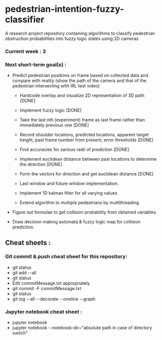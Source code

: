 # pedestrian-intention-fuzzy-classifier
A research project repository containing algorithms to classify pedestrian obstruction probabilities into fuzzy logic states using 2D cameras 

### Current week : 3

### Next short-term goal(s) :

- Predict pedestrian positions on frame based on collected data and compare with reality (show the path of the camera and that of the pedestrian intersecting with IRL test video)
    - Hardcode overlay and visualize 2D representation of 3D path [DONE]
    - Implement fuzzy logic [DONE]
    - Take the last nth (experiment) frame as last frame rather than immediately previous one [DONE]
    - Record shoulder locations, predicted locations, apparent target height, past frame number from present, error thresholds [DONE]
    - Find accuracies for various radii of prediction [DONE]
    - Implement euclidean distance between past locations to determine the direction [DONE]
    - Form the vectors for direction and get euclidean distance [DONE]
    - Last window and future window implementation.
    
    - Implement 1D kalman filter for all varying values
    - Extend algorithm to multiple pedestrians by multithreading
    
- Figure out formulae to get collision probability from obtained variables.
- Draw decision making automata & fuzzy logic map for collision prediction.

## Cheat sheets :

### Git commit & push cheat sheet for this repository:
- git status
- git add --all
- git status
- Edit commitMessage.txt appropriately
- git commit -F commitMessage.txt
- git status
- git log --all --decorate --oneline --graph

### Jupyter notebook cheat sheet :
- jupyter notebook <relative path name of the notebook>
- jupyter notebook --notebook-dir="absolute path in case of directory switch"




